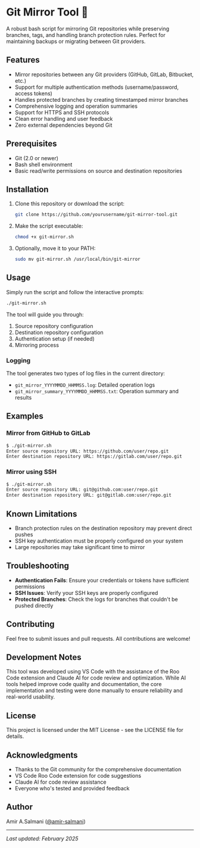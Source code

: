 # Git Mirror Tool 🔄

A robust bash script for mirroring Git repositories while preserving branches, tags, and handling branch protection rules. Perfect for maintaining backups or migrating between Git providers.

## Features

- Mirror repositories between any Git providers (GitHub, GitLab, Bitbucket, etc.)
- Support for multiple authentication methods (username/password, access tokens)
- Handles protected branches by creating timestamped mirror branches
- Comprehensive logging and operation summaries
- Support for HTTPS and SSH protocols
- Clean error handling and user feedback
- Zero external dependencies beyond Git

## Prerequisites

- Git (2.0 or newer)
- Bash shell environment
- Basic read/write permissions on source and destination repositories

## Installation

1. Clone this repository or download the script:
   ```bash
   git clone https://github.com/yourusername/git-mirror-tool.git
   ```

2. Make the script executable:
   ```bash
   chmod +x git-mirror.sh
   ```

3. Optionally, move it to your PATH:
   ```bash
   sudo mv git-mirror.sh /usr/local/bin/git-mirror
   ```

## Usage

Simply run the script and follow the interactive prompts:

```bash
./git-mirror.sh
```

The tool will guide you through:
1. Source repository configuration
2. Destination repository configuration
3. Authentication setup (if needed)
4. Mirroring process

### Logging

The tool generates two types of log files in the current directory:
- `git_mirror_YYYYMMDD_HHMMSS.log`: Detailed operation logs
- `git_mirror_summary_YYYYMMDD_HHMMSS.txt`: Operation summary and results

## Examples

### Mirror from GitHub to GitLab
```bash
$ ./git-mirror.sh
Enter source repository URL: https://github.com/user/repo.git
Enter destination repository URL: https://gitlab.com/user/repo.git
```

### Mirror using SSH
```bash
$ ./git-mirror.sh
Enter source repository URL: git@github.com:user/repo.git
Enter destination repository URL: git@gitlab.com:user/repo.git
```

## Known Limitations

- Branch protection rules on the destination repository may prevent direct pushes
- SSH key authentication must be properly configured on your system
- Large repositories may take significant time to mirror

## Troubleshooting

- **Authentication Fails**: Ensure your credentials or tokens have sufficient permissions
- **SSH Issues**: Verify your SSH keys are properly configured
- **Protected Branches**: Check the logs for branches that couldn't be pushed directly

## Contributing

Feel free to submit issues and pull requests. All contributions are welcome!

## Development Notes

This tool was developed using VS Code with the assistance of the Roo Code extension and Claude AI for code review and optimization. While AI tools helped improve code quality and documentation, the core implementation and testing were done manually to ensure reliability and real-world usability.

## License

This project is licensed under the MIT License - see the LICENSE file for details.

## Acknowledgments

- Thanks to the Git community for the comprehensive documentation
- VS Code Roo Code extension for code suggestions
- Claude AI for code review assistance
- Everyone who's tested and provided feedback

## Author

Amir A.Salmani ([@amir-salmani](https://github.com/amir-salmani))

---

*Last updated: February 2025*
